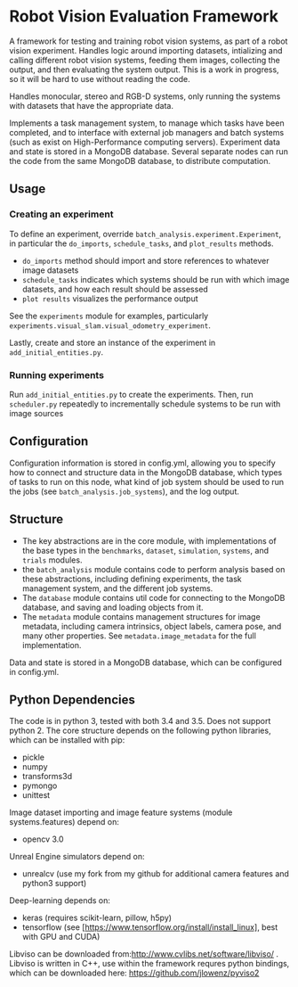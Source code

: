 # Robot Vision Evaluation Framework
A framework for testing and training robot vision systems, as part of a robot vision experiment.
Handles logic around importing datasets, intializing and calling different robot vision systems,
feeding them images, collecting the output, and then evaluating the system output.
This is a work in progress, so it will be hard to use without reading the code.

Handles monocular, stereo and RGB-D systems, only running the systems with datasets that have the appropriate data.

Implements a task management system, to manage which tasks have been completed,
and to interface with external job managers and batch systems (such as exist on High-Performance computing servers).
Experiment data and state is stored in a MongoDB database.
Several separate nodes can run the code from the same MongoDB database, to distribute computation. 

## Usage

### Creating an experiment

To define an experiment, override `batch_analysis.experiment.Experiment`,
in particular the `do_imports`, `schedule_tasks`, and `plot_results` methods.
- `do_imports` method should import and store references to whatever image datasets
- `schedule_tasks` indicates which systems should be run with which image datasets, and how each result should be assessed
- `plot results` visualizes the performance output

See the `experiments` module for examples, particularly `experiments.visual_slam.visual_odometry_experiment`.

Lastly, create and store an instance of the experiment in `add_initial_entities.py`.

### Running experiments

Run `add_initial_entities.py` to create the experiments.
Then, run `scheduler.py` repeatedly to incrementally schedule systems to be run with image sources


## Configuration

Configuration information is stored in config.yml,
allowing you to specify how to connect and structure data in the MongoDB database,
which types of tasks to run on this node, what kind of job system should be used to run
the jobs (see `batch_analysis.job_systems`), and the log output.

## Structure

- The key abstractions are in the core module, with implementations of the base types in the `benchmarks`, `dataset`, `simulation`, `systems`, and `trials` modules.
- the `batch_analysis` module contains code to perform analysis based on these abstractions, including defining experiments, the task management system, and the different job systems.
- The `database` module contains util code for connecting to the MongoDB database, and saving and loading objects from it.
- The `metadata` module contains management structures for image metadata, including camera intrinsics, object labels, camera pose, and many other properties. See `metadata.image_metadata` for the full implementation. 
 
Data and state is stored in a MongoDB database, which can be configured in config.yml.

## Python Dependencies
The code is in python 3, tested with both 3.4 and 3.5. Does not support python 2.
The core structure depends on the following python libraries, which can be installed with pip:
- pickle
- numpy
- transforms3d
- pymongo
- unittest

Image dataset importing and image feature systems (module systems.features) depend on:
- opencv 3.0

Unreal Engine simulators depend on:
- unrealcv (use my fork from my github for additional camera features and python3 support)

Deep-learning depends on:
- keras (requires scikit-learn, pillow, h5py)
- tensorflow (see [https://www.tensorflow.org/install/install_linux], best with GPU and CUDA)

Libviso can be downloaded from:http://www.cvlibs.net/software/libviso/ .
Libviso is written in C++, use within the framework requres python bindings,
which can be downloaded here: https://github.com/jlowenz/pyviso2 
